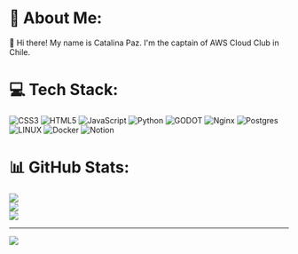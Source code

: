 # 💫 About Me:
👋 Hi there! My name is Catalina Paz. I'm the captain of AWS Cloud Club in Chile.

# 💻 Tech Stack:
![CSS3](https://img.shields.io/badge/css3-%231572B6.svg?style=for-the-badge&logo=css3&logoColor=white) ![HTML5](https://img.shields.io/badge/html5-%23E34F26.svg?style=for-the-badge&logo=html5&logoColor=white) ![JavaScript](https://img.shields.io/badge/javascript-%23323330.svg?style=for-the-badge&logo=javascript&logoColor=%23F7DF1E) ![Python](https://img.shields.io/badge/python-3670A0?style=for-the-badge&logo=python&logoColor=ffdd54) ![GODOT](https://img.shields.io/badge/godot-3582bb.svg?style=for-the-badge&logo=godot-engine&logoColor=white) ![Nginx](https://img.shields.io/badge/nginx-%23009639.svg?style=for-the-badge&logo=nginx&logoColor=white) ![Postgres](https://img.shields.io/badge/postgres-%23316192.svg?style=for-the-badge&logo=postgresql&logoColor=white) ![LINUX](https://img.shields.io/badge/Linux-FCC624?style=for-the-badge&logo=linux&logoColor=black) ![Docker](https://img.shields.io/badge/docker-%230db7ed.svg?style=for-the-badge&logo=docker&logoColor=white) ![Notion](https://img.shields.io/badge/Notion-%23000000.svg?style=for-the-badge&logo=notion&logoColor=white)
# 📊 GitHub Stats:
![](https://github-readme-stats.vercel.app/api?username=cpazro&theme=dark&hide_border=false&include_all_commits=true&count_private=true)<br/>
![](https://github-readme-streak-stats.herokuapp.com/?user=cpazro&theme=dark&hide_border=false)<br/>
![](https://github-readme-stats.vercel.app/api/top-langs/?username=cpazro&theme=dark&hide_border=false&include_all_commits=true&count_private=true&layout=compact)

---
[![](https://visitcount.itsvg.in/api?id=cpazro&icon=0&color=0)](https://visitcount.itsvg.in)

<!-- Proudly created with GPRM ( https://gprm.itsvg.in ) -->
